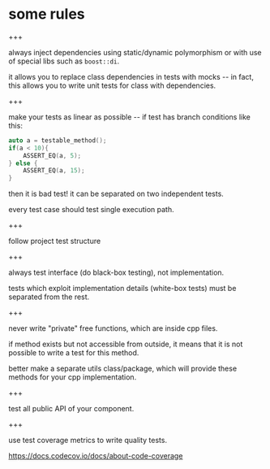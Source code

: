 # some rules

+++

always inject dependencies using static/dynamic polymorphism or with use of special libs such as `boost::di`. 

it allows you to replace class dependencies in tests with mocks -- in fact, this allows you to write unit tests for class with dependencies.

+++

make your tests as linear as possible -- if test has branch conditions like this:

```C++
auto a = testable_method();
if(a < 10){
	ASSERT_EQ(a, 5);
} else {
	ASSERT_EQ(a, 15);
}
```

then it is bad test! it can be separated on two independent tests.

every test case should test single execution path.

+++

follow project test structure

+++

always test interface (do black-box testing), not implementation.

tests which exploit implementation details (white-box tests) must be separated from the rest.

+++

never write "private" free functions, which are inside cpp files.

if method exists but not accessible from outside, it means that it is not possible to write a test for this method.

better make a separate utils class/package, which will provide these methods for your cpp implementation.

+++

test all public API of your component.

+++

use test coverage metrics to write quality tests. 

https://docs.codecov.io/docs/about-code-coverage

